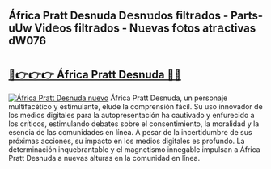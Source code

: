 ## África Pratt Desnuda D𝚎sn𝚞dos filtr𝚊dos - Parts-uUw Vid𝚎os filtr𝚊dos - N𝚞evas f𝚘tos atr𝚊ctivas dW076

# <h2><a href="http://mba19cc.tromn.icu/?c=%c3%81frica+Pratt+Desnuda">🔗👉👉👉 África Pratt Desnuda 🔗🔗</a></h2>

[![África Pratt Desnuda nuevo](https://i.imgur.com/pEAQMta.gif)](http://mba19cc.tromn.icu/?c=%c3%81frica+Pratt+Desnuda)
África Pratt Desnuda, un personaje multifacético y estimulante, elude la comprensión fácil. Su uso innovador de los medios digitales para la autopresentación ha cautivado y enfurecido a los críticos, estimulando debates sobre el consentimiento, la moralidad y la esencia de las comunidades en línea. A pesar de la incertidumbre de sus próximas acciones, su impacto en los medios digitales es profundo. La determinación inquebrantable y el magnetismo innegable impulsan a África Pratt Desnuda a nuevas alturas en la comunidad en línea.
